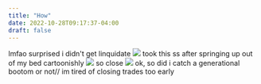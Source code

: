 ```yaml
---
title: "How"
date: 2022-10-28T09:17:37-04:00
draft: false
---
```


lmfao surprised i didn't get linquidate
![](/msedge_bYafMECGBj.png)
took this ss after springing up out of my bed cartoonishly
![](/msedge_1xBRzdkyjq.png)
so close
![](/msedge_ProUsRdyTl.png)
ok, so did i catch a generational bootom or not// im tired of closing trades too early